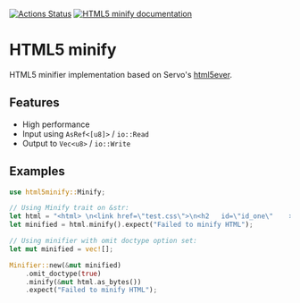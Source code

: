 [![Actions Status](https://github.com/martingallagher/html5minify/workflows/ci/badge.svg)](https://github.com/martingallagher/html5minify/actions)
[![HTML5 minify documentation](https://docs.rs/html5minify/badge.svg)](https://docs.rs/html5minify)

# HTML5 minify

HTML5 minifier implementation based on Servo's [html5ever](https://github.com/servo/html5ever).

## Features

- High performance
- Input using `AsRef<[u8]>` / `io::Read`
- Output to `Vec<u8>` / `io::Write`

## Examples

```rust
use html5minify::Minify;

// Using Minify trait on &str:
let html = "<html> \n<link href=\"test.css\">\n<h2   id=\"id_one\"    >Hello\n</h2>    \n<p>\nWorld</p>";
let minified = html.minify().expect("Failed to minify HTML");

// Using minifier with omit doctype option set:
let mut minified = vec![];

Minifier::new(&mut minified)
    .omit_doctype(true)
    .minify(&mut html.as_bytes())
    .expect("Failed to minify HTML");
```